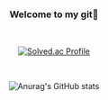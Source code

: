 <div align=center>

  ### Welcome to my git👋

  <br/>

  [![Solved.ac Profile](http://mazassumnida.wtf/api/v2/generate_badge?boj=coding_jun)](https://solved.ac/coding_jun/)

  <br/>

  ![Anurag's GitHub stats](https://github-readme-stats.vercel.app/api?username=jjun-ni&show_icons=true&theme=radical)

  <br>

</div>
